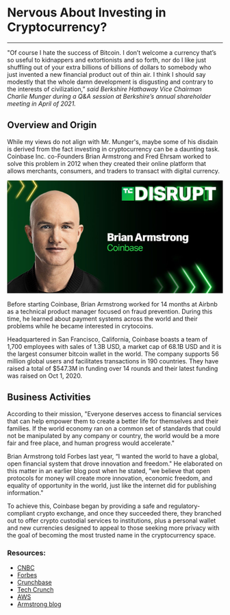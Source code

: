 # Nervous About Investing in Cryptocurrency? 
---
"Of course I hate the success of Bitcoin. I don’t welcome a currency that’s so useful to kidnappers and extortionists and so forth, nor do I like just shuffling out of your extra billions of billions of dollars to somebody who just invented a new financial product out of thin air. I think I should say modestly that the whole damn development is disgusting and contrary to the interests of civilization,” *said Berkshire Hathaway Vice Chairman Charlie Munger during a Q&A session at Berkshire’s annual shareholder meeting in April of 2021.* 

## Overview and Origin
While my views do not align with Mr. Munger's, maybe some of his disdain is derived from the fact investing in cryptocurrency can be a daunting task. Coinbase Inc. co-Founders Brian Armstrong and Fred Ehrsam worked to solve this problem in 2012 when they created their online platform that allows merchants, consumers, and traders to transact with digital currency.

![Image Credit:Coinbase](Disrupt-2021-armstrong.jpg)

Before starting Coinbase, Brian Armstrong worked for 14 months at Airbnb as a technical product manager focused on fraud prevention. During this time, he learned about payment systems across the world and their problems while he became interested in crytocoins. 

Headquartered in San Francisco, California, Coinbase boasts a team of 1,700 employees with sales of 1.3B USD, a market cap of 68.1B USD and it is the largest consumer bitcoin wallet in the world. The company supports 56 million global users and facilitates transactions in 190 countries. They have raised a total of $547.3M in funding over 14 rounds and their latest funding was raised on Oct 1, 2020.

## Business Activities

According to their mission, "Everyone deserves access to financial services that can help empower them to create a better life for themselves and their families. If the world economy ran on a common set of standards that could not be manipulated by any company or country, the world would be a more fair and free place, and human progress would accelerate."

Brian Armstrong told Forbes last year, “I wanted the world to have a global, open financial system that drove innovation and freedom." He elaborated on this matter in an earlier blog post when he stated, ”we believe that open protocols for money will create more innovation, economic freedom, and equality of opportunity in the world, just like the internet did for publishing information."

To achieve this, Coinbase began by providing a safe and regulatory-compliant crypto exchange, and once they succeeded there, they branched out to offer crypto custodial services to institutions, plus a personal wallet and new currencies designed to appeal to those seeking more privacy with the goal of becoming the most trusted name in the cryptocurrency space. 



### Resources:
- [CNBC](https://www.cnbc.com/2021/05/01/charlie-munger-calls-bitcoin-disgusting-and-contrary-to-the-interests-of-civilization.html)
- [Forbes](https://www.forbes.com/companies/coinbase/?list=fintech/&sh=639f4a32699f)
- [Crunchbase](https://www.crunchbase.com/organization/coinbase)
- [Tech Crunch](https://techcrunch.com/2021/06/28/coinbase-ceo-brian-armstrong-is-coming-to-disrupt/)
- [AWS](https://aws.amazon.com/solutions/case-studies/coinbase/)
- [Armstrong blog](https://barmstrong.medium.com/what-is-coinbases-strategy-1c5413f6e09d
)
